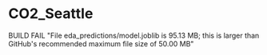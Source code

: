 # CO2_Seattle

BUILD FAIL
"File eda_predictions/model.joblib is 95.13 MB; this is larger than GitHub's recommended maximum file size of 50.00 MB"
